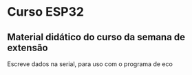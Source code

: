 # Curso ESP32
## Material didático do curso da semana de extensão

Escreve dados na serial, para uso com o programa de eco
